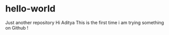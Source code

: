 # hello-world
Just another repository
Hi Aditya
This is the first time i am trying something on Github !
